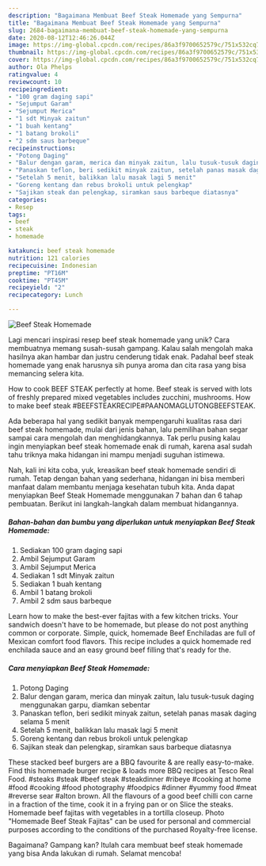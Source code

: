 ```yaml
---
description: "Bagaimana Membuat Beef Steak Homemade yang Sempurna"
title: "Bagaimana Membuat Beef Steak Homemade yang Sempurna"
slug: 2684-bagaimana-membuat-beef-steak-homemade-yang-sempurna
date: 2020-08-12T12:46:26.044Z
image: https://img-global.cpcdn.com/recipes/86a3f9700652579c/751x532cq70/beef-steak-homemade-foto-resep-utama.jpg
thumbnail: https://img-global.cpcdn.com/recipes/86a3f9700652579c/751x532cq70/beef-steak-homemade-foto-resep-utama.jpg
cover: https://img-global.cpcdn.com/recipes/86a3f9700652579c/751x532cq70/beef-steak-homemade-foto-resep-utama.jpg
author: Ola Phelps
ratingvalue: 4
reviewcount: 10
recipeingredient:
- "100 gram daging sapi"
- "Sejumput Garam"
- "Sejumput Merica"
- "1 sdt Minyak zaitun"
- "1 buah kentang"
- "1 batang brokoli"
- "2 sdm saus barbeque"
recipeinstructions:
- "Potong Daging"
- "Balur dengan garam, merica dan minyak zaitun, lalu tusuk-tusuk daging menggunakan garpu, diamkan sebentar"
- "Panaskan teflon, beri sedikit minyak zaitun, setelah panas masak daging selama 5 menit"
- "Setelah 5 menit, balikkan lalu masak lagi 5 menit"
- "Goreng kentang dan rebus brokoli untuk pelengkap"
- "Sajikan steak dan pelengkap, siramkan saus barbeque diatasnya"
categories:
- Resep
tags:
- beef
- steak
- homemade

katakunci: beef steak homemade 
nutrition: 121 calories
recipecuisine: Indonesian
preptime: "PT16M"
cooktime: "PT45M"
recipeyield: "2"
recipecategory: Lunch

---
```



![Beef Steak Homemade](https://img-global.cpcdn.com/recipes/86a3f9700652579c/751x532cq70/beef-steak-homemade-foto-resep-utama.jpg)

Lagi mencari inspirasi resep beef steak homemade yang unik? Cara membuatnya memang susah-susah gampang. Kalau salah mengolah maka hasilnya akan hambar dan justru cenderung tidak enak. Padahal beef steak homemade yang enak harusnya sih punya aroma dan cita rasa yang bisa memancing selera kita.

How to cook BEEF STEAK perfectly at home. Beef steak is served with lots of freshly prepared mixed vegetables includes zucchini, mushrooms. How to make beef steak #BEEFSTEAKRECIPE#PAANOMAGLUTONGBEEFSTEAK.

Ada beberapa hal yang sedikit banyak mempengaruhi kualitas rasa dari beef steak homemade, mulai dari jenis bahan, lalu pemilihan bahan segar sampai cara mengolah dan menghidangkannya. Tak perlu pusing kalau ingin menyiapkan beef steak homemade enak di rumah, karena asal sudah tahu triknya maka hidangan ini mampu menjadi suguhan istimewa.


Nah, kali ini kita coba, yuk, kreasikan beef steak homemade sendiri di rumah. Tetap dengan bahan yang sederhana, hidangan ini bisa memberi manfaat dalam membantu menjaga kesehatan tubuh kita. Anda dapat menyiapkan Beef Steak Homemade menggunakan 7 bahan dan 6 tahap pembuatan. Berikut ini langkah-langkah dalam membuat hidangannya.

<!--inarticleads1-->

##### Bahan-bahan dan bumbu yang diperlukan untuk menyiapkan Beef Steak Homemade:

1. Sediakan 100 gram daging sapi
1. Ambil Sejumput Garam
1. Ambil Sejumput Merica
1. Sediakan 1 sdt Minyak zaitun
1. Sediakan 1 buah kentang
1. Ambil 1 batang brokoli
1. Ambil 2 sdm saus barbeque


Learn how to make the best-ever fajitas with a few kitchen tricks. Your sandwich doesn&#39;t have to be homemade, but please do not post anything common or corporate. Simple, quick, homemade Beef Enchiladas are full of Mexican comfort food flavors. This recipe includes a quick homemade red enchilada sauce and an easy ground beef filling that&#39;s ready for the. 

<!--inarticleads2-->

##### Cara menyiapkan Beef Steak Homemade:

1. Potong Daging
1. Balur dengan garam, merica dan minyak zaitun, lalu tusuk-tusuk daging menggunakan garpu, diamkan sebentar
1. Panaskan teflon, beri sedikit minyak zaitun, setelah panas masak daging selama 5 menit
1. Setelah 5 menit, balikkan lalu masak lagi 5 menit
1. Goreng kentang dan rebus brokoli untuk pelengkap
1. Sajikan steak dan pelengkap, siramkan saus barbeque diatasnya


These stacked beef burgers are a BBQ favourite &amp; are really easy-to-make. Find this homemade burger recipe &amp; loads more BBQ recipes at Tesco Real Food. #steaks #steak #beef steak #steakdinner #ribeye #cooking at home #food #cooking #food photography #foodpics #dinner #yummy food #meat #reverse sear #alton brown. All the flavours of a good beef chilli con carne in a fraction of the time, cook it in a frying pan or on Slice the steaks. Homemade beef fajitas with vegetables in a tortilla closeup. Photo &#34;Homemade Beef Steak Fajitas&#34; can be used for personal and commercial purposes according to the conditions of the purchased Royalty-free license. 

Bagaimana? Gampang kan? Itulah cara membuat beef steak homemade yang bisa Anda lakukan di rumah. Selamat mencoba!
